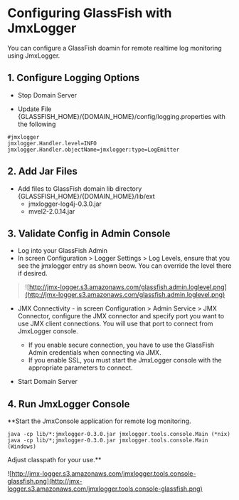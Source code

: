 # Configuring GlassFish with JmxLogger #

You can configure a GlassFish doamin for remote realtime log monitoring using JmxLogger.

## 1. Configure Logging Options ##

  * Stop Domain Server

  * Update File {GLASSFISH\_HOME}/{DOMAIN\_HOME}/config/logging.properties with the following
```
#jmxlogger
jmxlogger.Handler.level=INFO
jmxlogger.Handler.objectName=jmxlogger:type=LogEmitter
```

## 2. Add Jar Files ##
  * Add files to GlassFish domain lib directory {GLASSFISH\_HOME}/{DOMAIN\_HOME}/lib/ext
    * jmxlogger-log4j-0.3.0.jar
    * mvel2-2.0.14.jar

## 3. Validate Config in Admin Console ##
  * Log into your GlassFish Admin
  * In screen Configuration > Logger Settings > Log Levels, ensure that you see the jmxlogger entry as shown beow.  You can override the level there if desired.
> ![http://jmx-logger.s3.amazonaws.com/glassfish.admin.loglevel.png](http://jmx-logger.s3.amazonaws.com/glassfish.admin.loglevel.png)

  * JMX Connectivity - in screen Configuration > Admin Service > JMX Connector, configure the JMX connector and specify port you want to use JMX client connections.  You will use that port to connect from JmxLogger console.
    * If you enable secure connection, you have to use the GlassFish Admin credentials when connecting via JMX.
    * If you enable SSL, you must start the JmxLogger console with the appropriate parameters to connect.

  * Start Domain Server

## 4. Run JmxLogger Console ##
**Start the JmxConsole application for remote log monitoring.
```
java -cp lib/*:jmxlogger-0.3.0.jar jmxlogger.tools.console.Main (*nix)
java -cp lib/*;jmxlogger-0.3.0.jar jmxlogger.tools.console.Main (Windows)
```
Adjust classpath for your use.**

![http://jmx-logger.s3.amazonaws.com/jmxlogger.tools.console-glassfish.png](http://jmx-logger.s3.amazonaws.com/jmxlogger.tools.console-glassfish.png)